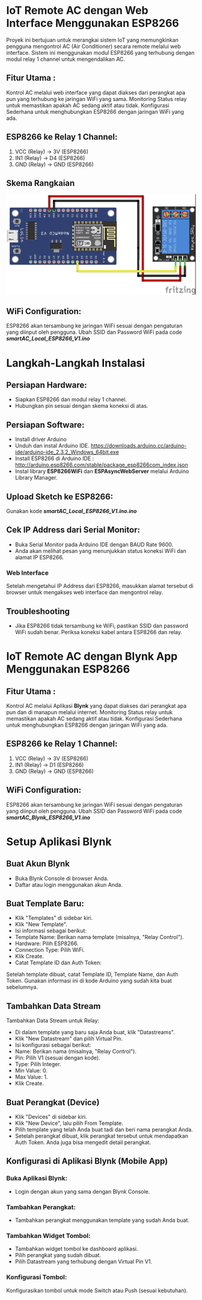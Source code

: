 # IoT Remote AC dengan Web Interface Menggunakan ESP8266
Proyek ini bertujuan untuk merangkai sistem IoT yang memungkinkan pengguna mengontrol AC (Air Conditioner) secara remote melalui web interface. Sistem ini menggunakan modul ESP8266 yang terhubung dengan modul relay 1 channel untuk mengendalikan AC.

## Fitur Utama :
Kontrol AC melalui web interface yang dapat diakses dari perangkat apa pun yang terhubung ke jaringan WiFi yang sama.
Monitoring Status relay untuk memastikan apakah AC sedang aktif atau tidak.
Konfigurasi Sederhana untuk menghubungkan ESP8266 dengan jaringan WiFi yang ada.

## ESP8266 ke Relay 1 Channel:
1. VCC (Relay) → 3V (ESP8266)
2. IN1 (Relay) → D4 (ESP8266)
3. GND (Relay) → GND (ESP8266)

## Skema Rangkaian
![Skema](https://raw.githubusercontent.com/sagasitas-indonesia/iot-smart-ac/main/Skema%20Rangkaian.jpg)
   
## WiFi Configuration:
ESP8266 akan tersambung ke jaringan WiFi sesuai dengan pengaturan yang diinput oleh pengguna.
Ubah SSID dan Password WiFi pada code <b><i>smartAC_Local_ESP8266_V1.ino</i></b>

# Langkah-Langkah Instalasi
## Persiapan Hardware:
- Siapkan ESP8266 dan modul relay 1 channel.
- Hubungkan pin sesuai dengan skema koneksi di atas.

## Persiapan Software:
- Install driver Arduino
- Unduh dan instal Arduino IDE. <a>https://downloads.arduino.cc/arduino-ide/arduino-ide_2.3.2_Windows_64bit.exe</a>
- Install ESP8266 di Arduino IDE : <a>http://arduino.esp8266.com/stable/package_esp8266com_index.json</a>
- Instal library <b>ESP8266WiFi</b> dan <b>ESPAsyncWebServer</b> melalui Arduino Library Manager.

## Upload Sketch ke ESP8266:
Gunakan kode <b><i>smartAC_Local_ESP8266_V1.ino.ino</i></b>

## Cek IP Address dari Serial Monitor:
- Buka Serial Monitor pada Arduino IDE dengan BAUD Rate 9600.
- Anda akan melihat pesan yang menunjukkan status koneksi WiFi dan alamat IP ESP8266.
### Web Interface
Setelah mengetahui IP Address dari ESP8266, masukkan alamat tersebut di browser untuk mengakses web interface dan mengontrol relay.

## Troubleshooting
- Jika ESP8266 tidak tersambung ke WiFi, pastikan SSID dan password WiFi sudah benar.
Periksa koneksi kabel antara ESP8266 dan relay.


# IoT Remote AC dengan Blynk App Menggunakan ESP8266
## Fitur Utama :
Kontrol AC melalui Aplikasi <b>Blynk</b> yang dapat diakses dari perangkat apa pun dan di manapun melalui internet.
Monitoring Status relay untuk memastikan apakah AC sedang aktif atau tidak.
Konfigurasi Sederhana untuk menghubungkan ESP8266 dengan jaringan WiFi yang ada.

## ESP8266 ke Relay 1 Channel:
1. VCC (Relay) → 3V (ESP8266)
2. IN1 (Relay) → D1 (ESP8266)
3. GND (Relay) → GND (ESP8266)
   
## WiFi Configuration:
ESP8266 akan tersambung ke jaringan WiFi sesuai dengan pengaturan yang diinput oleh pengguna.
Ubah SSID dan Password WiFi pada code <b><i>smartAC_Blynk_ESP8266_V1.ino</i></b>

# Setup Aplikasi Blynk
## Buat Akun Blynk
- Buka Blynk Console di browser Anda.
- Daftar atau login menggunakan akun Anda.

## Buat Template Baru:
- Klik "Templates" di sidebar kiri.
- Klik "New Template".
- Isi informasi sebagai berikut:
- Template Name: Berikan nama template (misalnya, "Relay Control").
- Hardware: Pilih ESP8266.
- Connection Type: Pilih WiFi.
- Klik Create.
- Catat Template ID dan Auth Token:

Setelah template dibuat, catat Template ID, Template Name, dan Auth Token.
Gunakan informasi ini di kode Arduino yang sudah kita buat sebelumnya.

## Tambahkan Data Stream
Tambahkan Data Stream untuk Relay:
- Di dalam template yang baru saja Anda buat, klik "Datastreams".
- Klik "New Datastream" dan pilih Virtual Pin.
- Isi konfigurasi sebagai berikut:
- Name: Berikan nama (misalnya, "Relay Control").
- Pin: Pilih V1 (sesuai dengan kode).
- Type: Pilih Integer.
- Min Value: 0.
- Max Value: 1.
- Klik Create.
  
## Buat Perangkat (Device)
- Klik "Devices" di sidebar kiri.
- Klik "New Device", lalu pilih From Template.
- Pilih template yang telah Anda buat tadi dan beri nama perangkat Anda.
- Setelah perangkat dibuat, klik perangkat tersebut untuk mendapatkan Auth Token. Anda juga bisa mengedit detail perangkat.
  
## Konfigurasi di Aplikasi Blynk (Mobile App)
### Buka Aplikasi Blynk:
- Login dengan akun yang sama dengan Blynk Console.
### Tambahkan Perangkat:
- Tambahkan perangkat menggunakan template yang sudah Anda buat.
### Tambahkan Widget Tombol:
- Tambahkan widget tombol ke dashboard aplikasi.
- Pilih perangkat yang sudah dibuat.
- Pilih Datastream yang terhubung dengan Virtual Pin V1.
### Konfigurasi Tombol:
Konfigurasikan tombol untuk mode Switch atau Push (sesuai kebutuhan).
